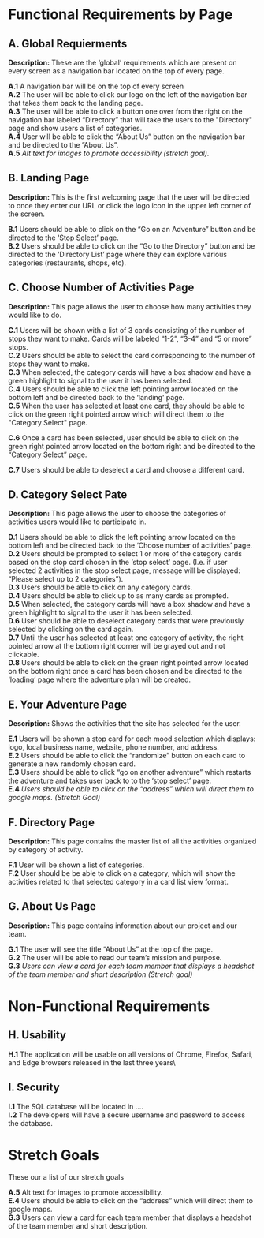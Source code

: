 # Functional Requirements by Page

## A. Global Requierments
**Description:** These are the ‘global’ requirements which are present on every screen as a navigation bar located on the top of every page. 

**A.1** A navigation bar will be on the top of every screen\
**A.2** The user will be able to click our logo on the left of the navigation bar that takes them back to the landing page.\
**A.3** The user will be able to click a button one over from the right on the navigation bar labeled “Directory” that will take the users to the "Directory" page and show users a list of categories.\
**A.4** User will be able to click the “About Us” button on the navigation bar and be directed to the ”About Us”.\
**A.5** *Alt text for images to promote accessibility (stretch goal).*

## B. Landing Page 

**Description:** This is the first welcoming page that the user will be directed to once they enter our URL or click the logo icon in the upper left corner of the screen. 

**B.1** Users should be able to click on the “Go on an Adventure” button and be directed to the ‘Stop Select’ page.\
**B.2** Users should be able to click on the “Go to the Directory” button and be directed to the ‘Directory List’ page where they can explore various categories (restaurants, shops, etc).

## C. Choose Number of Activities Page

**Description:** This page allows the user to choose how many activities they would like to do. 

**C.1** Users will be shown with a list of 3 cards consisting of the number of stops they want to make. Cards will be labeled “1-2”, “3-4” and “5 or more” stops.\
**C.2** Users should be able to select the card corresponding to the number of stops they want to make.\
**C.3** When selected, the category cards will have a box shadow and have a green highlight to signal to the user it has been selected.\
**C.4** Users should be able to click the left pointing arrow located on the bottom left and be directed back to the ‘landing’ page.\
**C.5** When the user has selected at least one card, they should be able to click on the green right pointed arrow which will direct them to the "Category Select" page.

**C.6** Once a card has been selected, user should be able to click on the green right pointed arrow located on the bottom right and be directed to the “Category Select” page.

**C.7** Users should be able to deselect a card and choose a different card. 

## D. Category Select Pate

**Description:** This page allows the user to choose the categories of activities users would like to participate in. 

**D.1** Users should be able to click the left pointing arrow located on the bottom left and be directed back to the ‘Choose number of activities’ page. \
**D.2** Users should be prompted to select 1 or more of the category cards based on the stop card chosen in the ‘stop select’ page. (I.e. if user selected 2 activities in the stop select page, message will be displayed: “Please select up to 2 categories”).\
**D.3** Users should be able to click on any category cards.\
**D.4** Users should be able to click up to as many cards as prompted.\
**D.5** When selected, the category cards will have a box shadow and have a green highlight to signal to the user it has been selected.\
**D.6** User should be able to deselect category cards that were previously selected by clicking on the card again.\
**D.7** Until the user has selected at least one category of activity, the right pointed arrow at the bottom right corner will be grayed out and not clickable.\
**D.8** Users should be able to click on the green right pointed arrow located on the bottom right once a card has been chosen and be directed to the ‘loading’ page where the adventure plan will be created. 


## E. Your Adventure Page

**Description:** Shows the activities that the site has selected for the user.

**E.1** Users will be shown a stop card for each mood selection which displays: logo, local business name, website, phone number, and address.\
**E.2** Users should be able to click the “randomize” button on each card to generate a new randomly chosen card.\
**E.3** Users should be able to click “go on another adventure” which restarts the adventure and takes user back to to the ‘stop select’ page.\
**E.4** *Users should be able to click on the “address” which will direct them to google maps. (Stretch Goal)*



## F. Directory Page

**Description:** This page contains the master list of all the activities organized by category of activity.

**F.1** User will be shown a list of categories.\
**F.2** User should be be able to click on a category, which will show the activities related to that selected category in a card list view format.

## G. About Us Page

**Description:** This page contains information about our project and our team.

**G.1** The user will see the title “About Us” at the top of the page.\
**G.2** The user will be able to read our team’s mission and purpose.\
**G.3** *Users can view a card for each team member that displays a headshot of the team member and short description (Stretch goal)*


# Non-Functional Requirements 

## H. Usability
**H.1** The application will be usable on all versions of Chrome, Firefox, Safari, and Edge browsers released in the last three years\

## I. Security 
**I.1** The SQL database will be located in ....\
**I.2** The developers will have a secure username and password to access the database.
# Stretch Goals 

These our a list of our stretch goals

**A.5** Alt text for images to promote accessibility.\
**E.4** Users should be able to click on the “address” which will direct them to google maps.\
**G.3** Users can view a card for each team member that displays a headshot of the team member and short description.
